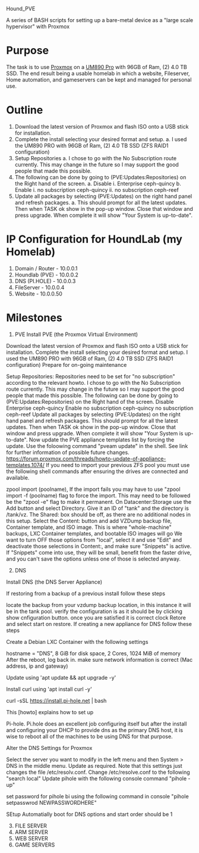 Hound_PVE

A series of BASH scripts for setting up a bare-metal device as a \"large
scale hypervisor\" with Proxmox

# Purpose

The task is to use [Proxmox](https://www.proxmox.com/en/) on a [UM890
Pro](https://store.minisforum.com/products/minisforum-um890pro?_pos=1&_sid=b97dfcda4&_ss=r)
with 96GB of Ram, (2) 4.0 TB SSD. The end result being a usable homelab in which  a website, Fileserver, Home automation, and gameservers can be kept and managed for personal use.


# Outline
1.	Download the latest version of Proxmox and flash ISO onto a USB stick for installation.
2.	Complete the install selecting your desired format and setup. 
  a.	I used the UM890 PRO with 96GB of Ram, (2) 4.0 TB SSD (ZFS RAID1 configuration)
3.	Setup Repositories 
  a.	I chose to go with the No Subscription route currently. This may change in the future so I may support the good people that made this possible.
4.	The following can be done by going to (PVE:Updates:Repositories) on the Right hand of the screen.
  a.	Disable
    i.	Enterprise ceph-quincy
  b.	Enable
    i.	no subscription ceph-quincy
    ii.	no subscription ceph-reef
5.	Update all packages by selecting (PVE:Updates) on the right hand panel and refresh packages. 
  a.	This should prompt for all the latest updates. Then when TASK ok show in the pop-up window. Close that window and press upgrade. When complete it will show "Your System is up-to-date".

# IP Configuration for HoundLab (my Homelab)
  1. Domain / Router - 10.0.0.1
  2. Houndlab (PVE) - 10.0.0.2
  3. DNS (PI.HOLE) - 10.0.0.3
  4. FileServer - 10.0.0.4
  5. Website - 10.0.0.50
  
# Milestones
1. PVE
Install PVE (the Proxmox Virtual Environment)

Download the latest version of Proxmox and flash ISO onto a USB stick for installation.
Complete the install selecting your desired format and setup.
I used the UM890 PRO with 96GB of Ram, (2) 4.0 TB SSD (ZFS RAID1 configuration)
Prepare for on-going maintenance

Setup Repositories: Repositories need to be set for "no subscription" according to the relevant howto.
I chose to go with the No Subscription route currently. This may change in the future so I may support the good people that made this possible.
The following can be done by going to (PVE:Updates:Repositories) on the Right hand of the screen.
Disable
Enterprise ceph-quincy
Enable
no subscription ceph-quincy
no subscription ceph-reef
Update all packages by selecting (PVE:Updates) on the right hand panel and refresh packages.
This should prompt for all the latest updates. Then when TASK ok show in the pop-up window. Close that window and press upgrade. When complete it will show "Your System is up-to-date".
Now update the PVE appliance templates list by forcing the update. Use the foloowing command "pveam update" in the shell. See link for further information of possible future changes. https://forum.proxmox.com/threads/howto-update-of-appliance-templates.1074/
If you need to import your previous ZFS pool you must use the following shell commands after ensuring the drives are connected and available.

zpool import (poolname), If the import fails you may have to use "zpool import -f (poolname) flag to force the import. This may need to be followed be the "zpool -e" flag to make it permanent.
On Datacenter:Storage use the Add button and select Directory.
Give it an ID of "tank" and the directory is /tank/vz. The Shared: box should be off, as there are no additional nodes in this setup.
Select the Content: button and add VZDump backup file, Container template, and ISO image. This is where "whole-machine" backups, LXC Container templates, and bootable ISO images will go
We want to turn OFF those options from "local", select it and use "Edit" and deactivate those selections in Content:, and make sure "Snippets" is active. If "Snippets" come into use, they will be small, benefit from the faster drive, and you can't save the options unless one of those is selected anyway.

2. DNS

Install DNS (the DNS Server Appliance)

If restoring from a backup of a previous install follow these steps

locate the backup from your vzdump backup location, in this instance it will be in the tank pool.
verify the configuration is as it should be by clicking show cnfiguration button.
once you are satisfied it is correct clock Retore and select start on restore.
If creating a new appliance for DNS follow these steps

Create a Debian LXC Container with the following settings

hostname = "DNS", 8 GiB for disk space, 2 Cores, 1024 MiB of memory
After the reboot, log back in. make sure network information is correct (Mac address, ip and gateway)

Update using 'apt update && apt upgrade -y'

Install curl using 'apt install curl -y'

curl -sSL https://install.pi-hole.net | bash

This [howto] explains how to set up

Pi-hole.
Pi.hole does an excellent job configuring itself but after the install and configuring your DHCP to provide dns as the primary DNS host, it is wise to reboot all of the machines to be using DNS for that purpose.

Alter the DNS Settings for Proxmox

Select the server you want to modify in the left menu and then System > DNS in the middle menu. Update as required. Note that this settings just changes the file /etc/resolv.conf.
Change /etc/resolve.conf to the following "search local"
Update pihole with the following console command "pihole -up"

set password for pihole bi using the following command in console "pihole setpasswrod NEWPASSWORDHERE"

SEtup Automatially boot for DNS options and start order should be 1

3. FILE SERVER
4. ARM SERVER
5. WEB SERVER
6. GAME SERVERS
